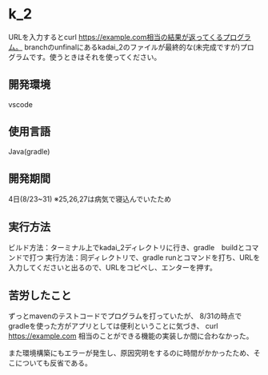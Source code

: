 # k_2
URLを入力するとcurl https://example.com相当の結果が返ってくるプログラム。
branchのunfinalにあるkadai_2のファイルが最終的な(未完成ですが)プログラムです。使うときはそれを使ってください。

## 開発環境
vscode


## 使用言語
Java(gradle)

## 開発期間
4日(8/23~31)
※25,26,27は病気で寝込んでいたため


## 実行方法
ビルド方法：ターミナル上でkadai_2ディレクトリに行き、gradle　buildとコマンドで打つ 
実行方法：同ディレクトリで、gradle runとコマンドを打ち、URLを入力してくださいと出るので、URLをコピペし、エンターを押す。


## 苦労したこと
ずっとmavenのテストコードでプログラムを打っていたが、
8/31の時点でgradleを使った方がアプリとしては便利ということに気づき、
curl https://example.com 相当のことができる機能の実装しか間に合わなかった。

また環境構築にもエラーが発生し、原因究明をするのに時間がかかったため、そこについても反省である。
